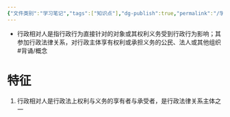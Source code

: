 ```yaml
---
{"文件类别":"学习笔记","tags":["知识点"],"dg-publish":true,"permalink":"/学习笔记studyup/知识点cheese/行政相对人/","dgPassFrontmatter":true,"noteIcon":"","created":"2024-09-19T14:15:52.372+08:00","updated":"2024-10-10T16:17:33.322+08:00"}
---
```


- 行政相对人是指行政行为直接针对的对象或其权利义务受到行政行为影响；其参加行政法律关系，对行政主体享有权利或承担义务的公民、法人或其他组织 #背诵/概念 
# 特征
1. 行政相对人是行政法上权利与义务的享有者与承受者，是行政法律关系主体之一